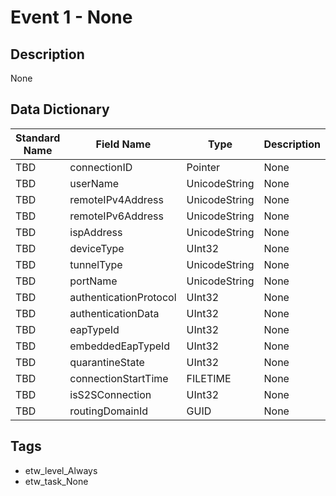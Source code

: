 # Event 1 - None

## Description
None

## Data Dictionary
|Standard Name|Field Name|Type|Description|Sample Value|
|---|---|---|---|---|
|TBD|connectionID|Pointer|None|`None`|
|TBD|userName|UnicodeString|None|`None`|
|TBD|remoteIPv4Address|UnicodeString|None|`None`|
|TBD|remoteIPv6Address|UnicodeString|None|`None`|
|TBD|ispAddress|UnicodeString|None|`None`|
|TBD|deviceType|UInt32|None|`None`|
|TBD|tunnelType|UnicodeString|None|`None`|
|TBD|portName|UnicodeString|None|`None`|
|TBD|authenticationProtocol|UInt32|None|`None`|
|TBD|authenticationData|UInt32|None|`None`|
|TBD|eapTypeId|UInt32|None|`None`|
|TBD|embeddedEapTypeId|UInt32|None|`None`|
|TBD|quarantineState|UInt32|None|`None`|
|TBD|connectionStartTime|FILETIME|None|`None`|
|TBD|isS2SConnection|UInt32|None|`None`|
|TBD|routingDomainId|GUID|None|`None`|

## Tags
* etw_level_Always
* etw_task_None
